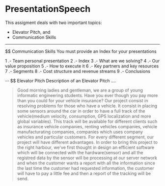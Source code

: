 PresentationSpeech
==================
This assigment deals with two important topics:
- Elevator Pitch, and
- Communication Skills


---
$$ Communication Skills
You must provide an Index for your presentations

1 .- Team personal presentation
2 .- Index
3 .- What are we solving?
4 .- Our value proposition
5 .- How to execute it
6 .- Key partners and key resources
7 .- Segments
8 .- Cost structure and revenue streams
9 .- Conclusions


--
$$ Elevator Pitch
Description of an Elevator Pitch ....

> Good morning ladies and gentleman, we are a group of young informatic engineering students. Have you ever though you pay more than you could for your vehicle insurance? Our project consist in resolving problems for those who have a vehicle. It consist in placing some sensors around the car in order to have a full track of the vehicle(medium velocity, consumption, GPS localization and more global variables). This track will be available for different clients such as insurance vehicle companies, renting vehicles companies, vehicle manufacturating companies, companies which uses company vehicles and particular customers. For every different segment, our project will have different advantages.
In order to bring this project to the right harbour, we've first thought in design an efficient software which will be connected with the hardware(sensor) and all the registred data by the sensor will be processing at our server network and when the customer wants a report with all the information since the last time the customer had requested information,
the customer will have to pay a little fee and then a report of the tracking will be send.
